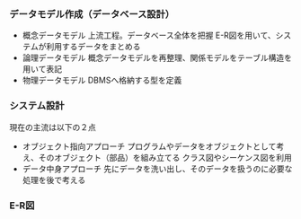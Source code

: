 ### データモデル作成（データベース設計）
- 概念データモデル
上流工程。データベース全体を把握
E-R図を用いて、システムが利用するデータをまとめる
- 論理データモデル
概念データモデルを再整理、関係モデルをテーブル構造を用いて表記
- 物理データモデル
DBMSへ格納する型を定義

### システム設計
現在の主流は以下の２点
- オブジェクト指向アプローチ
プログラムやデータをオブジェクトとして考え、そのオブジェクト（部品）を組み立てる
クラス図やシーケンス図を利用
- データ中身アプローチ
先にデータを洗い出し、そのデータを扱うのに必要な処理を後で考える

### E-R図
